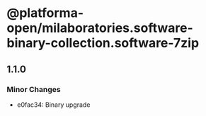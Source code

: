 # @platforma-open/milaboratories.software-binary-collection.software-7zip

## 1.1.0

### Minor Changes

- e0fac34: Binary upgrade
